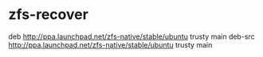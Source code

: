 # zfs-recover
deb http://ppa.launchpad.net/zfs-native/stable/ubuntu trusty main
deb-src http://ppa.launchpad.net/zfs-native/stable/ubuntu trusty main
